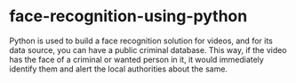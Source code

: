# face-recognition-using-python
Python is used to build a face recognition solution for videos, and for its data source, you can have a public criminal database. This way, if the video has the face of a criminal or wanted person in it, it would immediately identify them and alert the local authorities about the same. 
